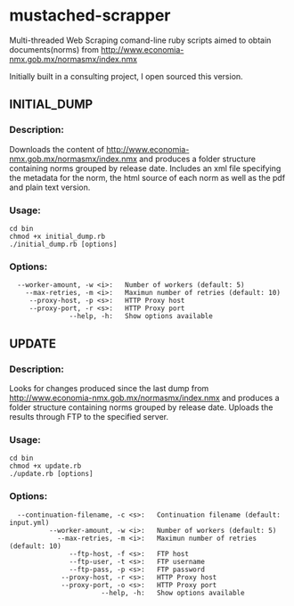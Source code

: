 mustached-scrapper
==================

Multi-threaded Web Scraping comand-line ruby scripts aimed to obtain documents(norms) from http://www.economia-nmx.gob.mx/normasmx/index.nmx 

Initially built in a consulting project, I open sourced this version.

## INITIAL_DUMP
### Description:
Downloads the content of http://www.economia-nmx.gob.mx/normasmx/index.nmx and produces a folder structure containing norms grouped by release date. Includes an xml file specifying the metadata for the norm, the html source of each norm as well as the pdf and plain text version.

### Usage:
```console
cd bin
chmod +x initial_dump.rb
./initial_dump.rb [options]
```

### Options:
```console
  --worker-amount, -w <i>:   Number of workers (default: 5)
    --max-retries, -m <i>:   Maximun number of retries (default: 10)
     --proxy-host, -p <s>:   HTTP Proxy host
     --proxy-port, -r <s>:   HTTP Proxy port
               --help, -h:   Show options available
```
## UPDATE
### Description:
Looks for changes produced since the last dump from http://www.economia-nmx.gob.mx/normasmx/index.nmx and produces a folder structure containing norms grouped by release date.
Uploads the results through FTP to the specified server.

### Usage:
```console
cd bin
chmod +x update.rb
./update.rb [options]
```
### Options:
```console
  --continuation-filename, -c <s>:   Continuation filename (default: input.yml)
          --worker-amount, -w <i>:   Number of workers (default: 5)
            --max-retries, -m <i>:   Maximun number of retries (default: 10)
               --ftp-host, -f <s>:   FTP host
               --ftp-user, -t <s>:   FTP username
               --ftp-pass, -p <s>:   FTP password
             --proxy-host, -r <s>:   HTTP Proxy host
             --proxy-port, -o <s>:   HTTP Proxy port
                       --help, -h:   Show options available
```
